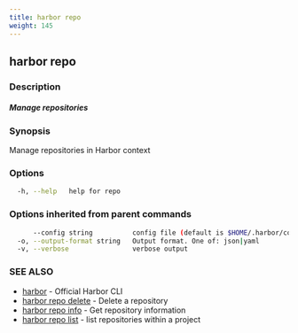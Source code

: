 ```yaml
---
title: harbor repo
weight: 145
---
```

## harbor repo

### Description

##### Manage repositories

### Synopsis

Manage repositories in Harbor context

### Options

```sh
  -h, --help   help for repo
```

### Options inherited from parent commands

```sh
      --config string          config file (default is $HOME/.harbor/config.yaml) (default "/home/user/.harbor/config.yaml")
  -o, --output-format string   Output format. One of: json|yaml
  -v, --verbose                verbose output
```

### SEE ALSO

* [harbor](harbor.md)	 - Official Harbor CLI
* [harbor repo delete](harbor-repo-delete.md)	 - Delete a repository
* [harbor repo info](harbor-repo-info.md)	 - Get repository information
* [harbor repo list](harbor-repo-list.md)	 - list repositories within a project

